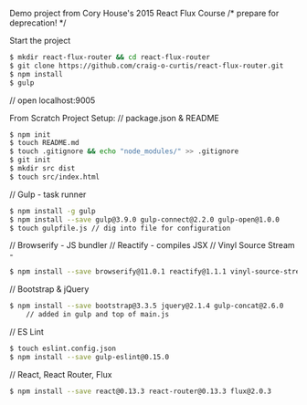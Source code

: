 Demo project from Cory House's 2015 React Flux Course
/* prepare for deprecation! */

Start the project
```bash
$ mkdir react-flux-router && cd react-flux-router
$ git clone https://github.com/craig-o-curtis/react-flux-router.git
$ npm install
$ gulp
```
// open localhost:9005

From Scratch Project Setup:
// package.json & README
```bash
$ npm init
$ touch README.md
$ touch .gitignore && echo "node_modules/" >> .gitignore
$ git init
$ mkdir src dist
$ touch src/index.html
```

// Gulp - task runner
```bash
$ npm install -g gulp
$ npm install --save gulp@3.9.0 gulp-connect@2.2.0 gulp-open@1.0.0
$ touch gulpfile.js // dig into file for configuration
```

// Browserify - JS bundler
// Reactify - compiles JSX
// Vinyl Source Stream - 
```bash
$ npm install --save browserify@11.0.1 reactify@1.1.1 vinyl-source-stream@1.1.0
```

// Bootstrap & jQuery
```bash
$ npm install --save bootstrap@3.3.5 jquery@2.1.4 gulp-concat@2.6.0
    // added in gulp and top of main.js
```

// ES Lint
```bash
$ touch eslint.config.json
$ npm install --save gulp-eslint@0.15.0
```

// React, React Router, Flux
```bash
$ npm install --save react@0.13.3 react-router@0.13.3 flux@2.0.3
```

